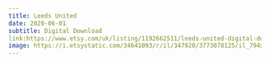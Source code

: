 ```yaml
---
title: Leeds United
date: 2020-06-01
subtitle: Digital Download
link:https://www.etsy.com/uk/listing/1192662511/leeds-united-digital-download-prints
image: https://i.etsystatic.com/34641093/r/il/347920/3773078125/il_794xN.3773078125_8dsf.jpg
---
```

